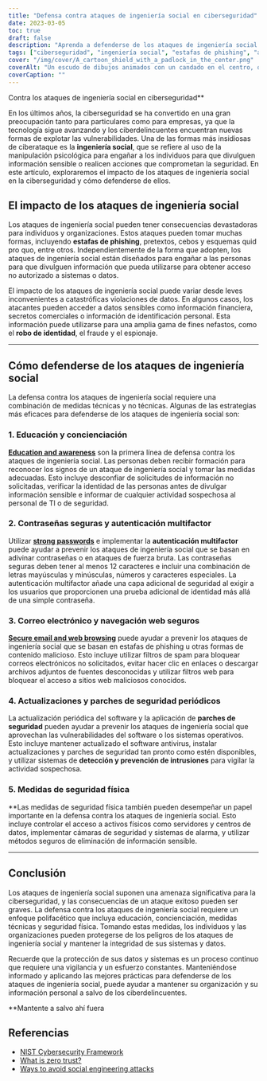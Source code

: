 ```yaml
---
title: "Defensa contra ataques de ingeniería social en ciberseguridad"
date: 2023-03-05
toc: true
draft: false
description: "Aprenda a defenderse de los ataques de ingeniería social y a proteger sus datos de los ciberdelincuentes en este artículo informativo."
tags: ["ciberseguridad", "ingeniería social", "estafas de phishing", "autenticación multifactor", "actualizaciones de seguridad", "seguridad de contraseñas", "seguridad web", "violaciones de datos", "Seguridad informática", "robo de identidad", "prevención del fraude", "prevención del espionaje", "seguridad técnica", "seguridad física", "seguridad de la información", "prevención de la ciberdelincuencia", "detección de intrusos", "parches de seguridad", "formación de empleados", "protección de datos"]
cover: "/img/cover/A_cartoon_shield_with_a_padlock_in_the_center.png"
coverAlt: "Un escudo de dibujos animados con un candado en el centro, que representa la idea de la defensa contra los ataques de ingeniería social en ciberseguridad"
coverCaption: ""
---
```

 Contra los ataques de ingeniería social en ciberseguridad**

En los últimos años, la ciberseguridad se ha convertido en una gran preocupación tanto para particulares como para empresas, ya que la tecnología sigue avanzando y los ciberdelincuentes encuentran nuevas formas de explotar las vulnerabilidades. Una de las formas más insidiosas de ciberataque es la **ingeniería social**, que se refiere al uso de la manipulación psicológica para engañar a los individuos para que divulguen información sensible o realicen acciones que comprometan la seguridad. En este artículo, exploraremos el impacto de los ataques de ingeniería social en la ciberseguridad y cómo defenderse de ellos.

## El impacto de los ataques de ingeniería social

Los ataques de ingeniería social pueden tener consecuencias devastadoras para individuos y organizaciones. Estos ataques pueden tomar muchas formas, incluyendo **estafas de phishing**, pretextos, cebos y esquemas quid pro quo, entre otros. Independientemente de la forma que adopten, los ataques de ingeniería social están diseñados para engañar a las personas para que divulguen información que pueda utilizarse para obtener acceso no autorizado a sistemas o datos.

El impacto de los ataques de ingeniería social puede variar desde leves inconvenientes a catastróficas violaciones de datos. En algunos casos, los atacantes pueden acceder a datos sensibles como información financiera, secretos comerciales o información de identificación personal. Esta información puede utilizarse para una amplia gama de fines nefastos, como el **robo de identidad**, el fraude y el espionaje.

______

## Cómo defenderse de los ataques de ingeniería social

La defensa contra los ataques de ingeniería social requiere una combinación de medidas técnicas y no técnicas. Algunas de las estrategias más eficaces para defenderse de los ataques de ingeniería social son:

### 1. Educación y concienciación

[**Education and awareness**](https://simeononsecurity.ch/articles/how-to-build-and-manage-an-effective-cybersecurity-awareness-training-program/) son la primera línea de defensa contra los ataques de ingeniería social. Las personas deben recibir formación para reconocer los signos de un ataque de ingeniería social y tomar las medidas adecuadas. Esto incluye desconfiar de solicitudes de información no solicitadas, verificar la identidad de las personas antes de divulgar información sensible e informar de cualquier actividad sospechosa al personal de TI o de seguridad.

### 2. Contraseñas seguras y autenticación multifactor

Utilizar [**strong passwords**](https://simeononsecurity.ch/articles/the-importance-of-password-security-and-best-practices/) e implementar la **autenticación multifactor** puede ayudar a prevenir los ataques de ingeniería social que se basan en adivinar contraseñas o en ataques de fuerza bruta. Las contraseñas seguras deben tener al menos 12 caracteres e incluir una combinación de letras mayúsculas y minúsculas, números y caracteres especiales. La autenticación multifactor añade una capa adicional de seguridad al exigir a los usuarios que proporcionen una prueba adicional de identidad más allá de una simple contraseña.

### 3. Correo electrónico y navegación web seguros

[**Secure email and web browsing**](https://simeononsecurity.ch/recommendations/email) puede ayudar a prevenir los ataques de ingeniería social que se basan en estafas de phishing u otras formas de contenido malicioso. Esto incluye utilizar filtros de spam para bloquear correos electrónicos no solicitados, evitar hacer clic en enlaces o descargar archivos adjuntos de fuentes desconocidas y utilizar filtros web para bloquear el acceso a sitios web maliciosos conocidos.

### 4. Actualizaciones y parches de seguridad periódicos

La actualización periódica del software y la aplicación de **parches de seguridad** pueden ayudar a prevenir los ataques de ingeniería social que aprovechan las vulnerabilidades del software o los sistemas operativos. Esto incluye mantener actualizado el software antivirus, instalar actualizaciones y parches de seguridad tan pronto como estén disponibles, y utilizar sistemas de **detección y prevención de intrusiones** para vigilar la actividad sospechosa.

### 5. Medidas de seguridad física

**Las medidas de seguridad física también pueden desempeñar un papel importante en la defensa contra los ataques de ingeniería social. Esto incluye controlar el acceso a activos físicos como servidores y centros de datos, implementar cámaras de seguridad y sistemas de alarma, y utilizar métodos seguros de eliminación de información sensible.

______

## Conclusión

Los ataques de ingeniería social suponen una amenaza significativa para la ciberseguridad, y las consecuencias de un ataque exitoso pueden ser graves. La defensa contra los ataques de ingeniería social requiere un enfoque polifacético que incluya educación, concienciación, medidas técnicas y seguridad física. Tomando estas medidas, los individuos y las organizaciones pueden protegerse de los peligros de los ataques de ingeniería social y mantener la integridad de sus sistemas y datos.

Recuerde que la protección de sus datos y sistemas es un proceso continuo que requiere una vigilancia y un esfuerzo constantes. Manteniéndose informado y aplicando las mejores prácticas para defenderse de los ataques de ingeniería social, puede ayudar a mantener su organización y su información personal a salvo de los ciberdelincuentes.

**Mantente a salvo ahí fuera

## Referencias

- [NIST Cybersecurity Framework](https://www.nist.gov/cyberframework)
- [What is zero trust?](https://www.csoonline.com/article/3247848/what-is-zero-trust-a-model-for-more-effective-security.html)
- [Ways to avoid social engineering attacks](https://usa.kaspersky.com/resource-center/threats/how-to-avoid-social-engineering-attacks)

